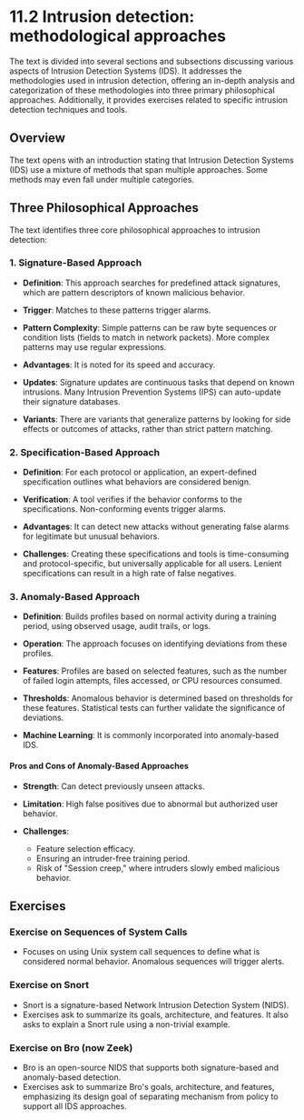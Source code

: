 # 11.2 Intrusion detection: methodological approaches

The text is divided into several sections and subsections discussing various aspects of Intrusion Detection Systems (IDS). It addresses the methodologies used in intrusion detection, offering an in-depth analysis and categorization of these methodologies into three primary philosophical approaches. Additionally, it provides exercises related to specific intrusion detection techniques and tools.

## Overview

The text opens with an introduction stating that Intrusion Detection Systems (IDS) use a mixture of methods that span multiple approaches. Some methods may even fall under multiple categories.

## Three Philosophical Approaches

The text identifies three core philosophical approaches to intrusion detection:

### 1. Signature-Based Approach

- **Definition**: This approach searches for predefined attack signatures, which are pattern descriptors of known malicious behavior.

- **Trigger**: Matches to these patterns trigger alarms.

- **Pattern Complexity**: Simple patterns can be raw byte sequences or condition lists (fields to match in network packets). More complex patterns may use regular expressions.

- **Advantages**: It is noted for its speed and accuracy.

- **Updates**: Signature updates are continuous tasks that depend on known intrusions. Many Intrusion Prevention Systems (IPS) can auto-update their signature databases.

- **Variants**: There are variants that generalize patterns by looking for side effects or outcomes of attacks, rather than strict pattern matching.

### 2. Specification-Based Approach

- **Definition**: For each protocol or application, an expert-defined specification outlines what behaviors are considered benign.

- **Verification**: A tool verifies if the behavior conforms to the specifications. Non-conforming events trigger alarms.

- **Advantages**: It can detect new attacks without generating false alarms for legitimate but unusual behaviors.

- **Challenges**: Creating these specifications and tools is time-consuming and protocol-specific, but universally applicable for all users. Lenient specifications can result in a high rate of false negatives.

### 3. Anomaly-Based Approach

- **Definition**: Builds profiles based on normal activity during a training period, using observed usage, audit trails, or logs.

- **Operation**: The approach focuses on identifying deviations from these profiles.

- **Features**: Profiles are based on selected features, such as the number of failed login attempts, files accessed, or CPU resources consumed.

- **Thresholds**: Anomalous behavior is determined based on thresholds for these features. Statistical tests can further validate the significance of deviations.

- **Machine Learning**: It is commonly incorporated into anomaly-based IDS.

#### Pros and Cons of Anomaly-Based Approaches

- **Strength**: Can detect previously unseen attacks.

- **Limitation**: High false positives due to abnormal but authorized user behavior.

- **Challenges**:
  - Feature selection efficacy.
  - Ensuring an intruder-free training period.
  - Risk of "Session creep," where intruders slowly embed malicious behavior.

## Exercises

### Exercise on Sequences of System Calls

- Focuses on using Unix system call sequences to define what is considered normal behavior. Anomalous sequences will trigger alerts.

### Exercise on Snort

- Snort is a signature-based Network Intrusion Detection System (NIDS).
- Exercises ask to summarize its goals, architecture, and features. It also asks to explain a Snort rule using a non-trivial example.

### Exercise on Bro (now Zeek)

- Bro is an open-source NIDS that supports both signature-based and anomaly-based detection.
- Exercises ask to summarize Bro's goals, architecture, and features, emphasizing its design goal of separating mechanism from policy to support all IDS approaches.
